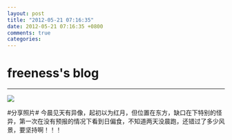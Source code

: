 ```yaml
---
layout: post
title: "2012-05-21 07:16:35"
date: 2012-05-21 07:16:35 +0800
comments: true
categories: 
---
```


# freeness's blog

----------

![](http://okqmqrbgo.bkt.clouddn.com/201205210716351.jpg)

>
\#分享照片\# 今晨见天有异像，起初以为红月，但位置在东方，缺口在下特别的怪异，第一次在没有预报的情况下看到日偏食，不知道两天没晨跑，还错过了多少风景，要坚持啊！！！